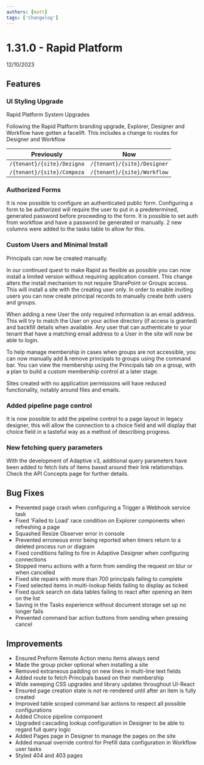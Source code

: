 ```yaml
---
authors: [matt]
tags: ['Changelog']
---
```

# 1.31.0 - Rapid Platform
12/10/2023

## Features

### UI Styling Upgrade

Rapid Platform System Upgrades

Following the Rapid Platform branding upgrade, Explorer, Designer and Workflow have gotten a facelift. This includes a change to routes for Designer and Workflow

| Previously | Now |
| --- | --- |
| `/{tenant}/{site}/Dezigna` | `/{tenant}/{site}/Designer` |
| `/{tenant}/{site}/Compoza` | `/{tenant}/{site}/Workflow` |


### Authorized Forms

It is now possible to configure an authenticated public form. Configuring a form to be authorized will require the user to put in a predetermined, generated password before proceeding to the form. It is possible to set auth from workflow and have a password be generated or manually. 2 new columns were added to the tasks table to allow for this. 

### Custom Users and Minimal Install

Principals can now be created manually. 

In our continued quest to make Rapid as flexible as possible you can now install a limited version without requiring application consent. This change alters the install mechanism to not require SharePoint or Groups access. This will install a site with the creating user only. In order to enable inviting users you can now create principal records to manually create both users and groups.

When adding a new User the only required information is an email address. This will try to match the User on your active directory (if access is granted) and backfill details when available. Any user that can authenticate to your tenant that have a matching email address to a User in the site will now be able to login.

To help manage membership in cases when groups are not accessible, you can now manually add & remove principals to groups using the command bar. You can view the membership using the Principals tab on a group, with a plan to build a custom membership control at a later stage.

Sites created with no application permissions will have reduced functionality, notably around files and emails.

### Added pipeline page control

It is now possible to add the pipeline control to a page layout in legacy designer, this will allow the connection to a choice field and will display that choice field in a tasteful way as a method of describing progress.

### New fetching query parameters

With the development of Adaptive v3, additional query parameters have been added to fetch lists of items based around their link relationships. Check the API Concepts page for further details.

## Bug Fixes

- Prevented page crash when configuring a Trigger a Webhook service task
- Fixed 'Failed to Load' race condition on Explorer components when refreshing a page
- Squashed Resize Observer error in console
- Prevented erroneous error being reported when timers return to a deleted process run or diagram
- Fixed conditions failing to fire in Adaptive Designer when configuring connections
- Stopped menu actions with a form from sending the request on blur or when cancelled
- Fixed site repairs with more than 700 principals failing to complete
- Fixed selected items in multi-lookup fields failing to display as ticked
- Fixed quick search on data tables failing to react after opening an item on the list
- Saving in the Tasks experience without document storage set up no longer fails
- Prevented command bar action buttons from sending when pressing cancel

## Improvements

- Ensured Preform Remote Action menu items always send
- Made the group picker optional when installing a site
- Removed extraneous padding on new lines in multi-line text fields
- Added route to fetch Principals based on their membership
- Wide sweeping CSS upgrades and library updates throughout UI-React
- Ensured page creation state is not re-rendered until after an item is fully created
- Improved table scoped command bar actions to respect all possible configurations
- Added Choice pipeline component
- Upgraded cascading lookup configuration in Designer to be able to regard full query logic
- Added Pages page in Designer to manage the pages on the site
- Added manual override control for Prefill data configuration in Workflow user tasks
- Styled 404 and 403 pages